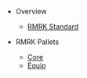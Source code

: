 - Overview

  - [RMRK Standard](README.md)

- RMRK Pallets

  - [Core](pallets/rmrk-core.md)
  - [Equip](pallets/rmrk-equip.md)
  <!-- - [Market](pallets/rmrk-market.md) -->
